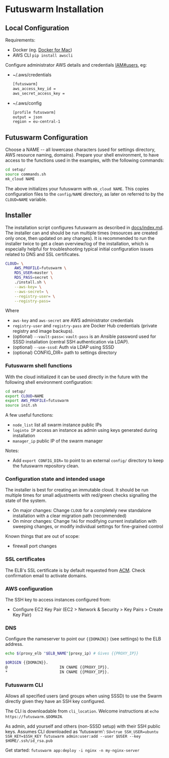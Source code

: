 # Futuswarm Installation

## Local Configuration

Requirements:
 * Docker (eg. [Docker for Mac](https://docs.docker.com/docker-for-mac/))
 * AWS CLI `pip install awscli`

Configure administrator AWS details and credentials [IAM#users](https://console.aws.amazon.com/iam/home?#/users), eg:

* ~/.aws/credentials

    ```bash
    [futuswarm]
    aws_access_key_id =
    aws_secret_access_key =
    ```

* ~/.aws/config

    ```bash
    [profile futuswarm]
    output = json
    region = eu-central-1
    ```

## Futuswarm Configuration

Choose a NAME -- all lowercase characters (used for settings directory, AWS resource naming, domains). Prepare your shell environment, to have access to the functions used in the examples, with the following commands:

```sh
cd setup/
source commands.sh
mk_cloud NAME
```

The above initializes your futuswarm with `mk_cloud NAME`. This copies configuration files to the `config/NAME` directory, as later on referred to by the `CLOUD=NAME` variable.

## Installer

The installation script configures futuswarm as described in [docs/index.md](index.md). The installer can and should be run multiple times (resources are created only once, then updated on any changes). It is recommended to run the installer twice to get a clean overview/log of the installation, which is especially helpful for troubleshooting typical initial configuration issues related to DNS and SSL certificates.

```sh
CLOUD= \
    AWS_PROFILE=futuswarm \
    RDS_USER=master \
    RDS_PASS=secret \
    ./install.sh \
    --aws-key= \
    --aws-secret= \
    --registry-user= \
    --registry-pass=
```

Where
 * `aws-key` and `aws-secret` are AWS administrator credentials
 * `registry-user` and `registry-pass` are Docker Hub credentials (private registry and image backups).
 * (optional) `--vault-pass=`: `vault-pass` is an Ansible password used for SSSD installation (central SSH authentication via LDAP).
 * (optional) `--use-sssd`: Auth via LDAP using SSSD
 * (optional) CONFIG_DIR= path to settings directory

### Futuswarm shell functions

With the cloud initialized it can be used directly in the future with the following shell environment configuration:

```sh
cd setup/
export CLOUD=NAME
export AWS_PROFILE=futuswarm
source init.sh
```

A few useful functions:
 * `node_list` list all swarm instance public IPs
 * `loginto IP` access an instance as admin using keys generated during installation
 * `manager_ip` public IP of the swarm manager

Notes:
 * Add `export CONFIG_DIR=` to point to an external `config/` directory to keep the futuswarm repository clean.

### Configuration state and intended usage

The installer is best for creating an immutable cloud. It should be run multiple times for small adjustments with red/green checks signalling the state of the system.
 * On major changes: Change `CLOUD` for a completely new standalone installation with a clear migration path (recommended)
 * On minor changes: Change `TAG` for modifying current installation with sweeping changes, or modify individual settings for fine-grained control

Known things that are out of scope:
 * firewall port changes

### SSL certificates

The ELB's SSL certificate is by default requested from [ACM](https://aws.amazon.com/certificate-manager/). Check confirmation email to activate domains.

### AWS configuration

The SSH key to access instances configured from:
  * Configure EC2 Key Pair (EC2 > Network & Security > Key Pairs > Create Key Pair)

### DNS

Configure the nameserver to point our `{{DOMAIN}}` (see settings) to the ELB address.

```sh
echo $(proxy_elb "$ELB_NAME"|proxy_ip) # Gives {{PROXY_IP}}
```

```sh
$ORIGIN {{DOMAIN}}.
@                       IN CNAME {{PROXY_IP}}.
*                       IN CNAME {{PROXY_IP}}.
```

### Futuswarm CLI

Allows all specified users (and groups when using SSSD) to use the Swarm directly given they have an SSH key configured.

The CLI is downloadable from `cli_location`. Welcome instructions at `echo https://futuswarm.$DOMAIN`.

As admin, add yourself and others (non-SSSD setup) with their SSH public keys. Assumes CLI downloaded as 'futuswarm':
`SU=true SSH_USER=ubuntu SSH_KEY=$SSH_KEY futuswarm admin:user:add --user $USER --key $HOME/.ssh/id_rsa.pub`

Get started: `futuswarm app:deploy -i nginx -n my-nginx-server`


